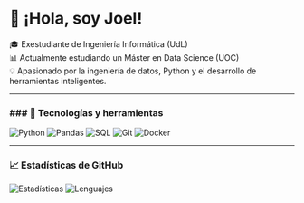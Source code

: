 # 👋 ¡Hola, soy Joel!

🎓 Exestudiante de Ingeniería Informática (UdL)  
📊 Actualmente estudiando un Máster en Data Science (UOC)  
💡 Apasionado por la ingeniería de datos, Python y el desarrollo de herramientas inteligentes.

---

### ### 🚀 Tecnologías y herramientas
![Python](https://img.shields.io/badge/Python-3776AB?logo=python&logoColor=white)
![Pandas](https://img.shields.io/badge/Pandas-150458?logo=pandas&logoColor=white)
![SQL](https://img.shields.io/badge/SQL-336791?logo=postgresql&logoColor=white)
![Git](https://img.shields.io/badge/Git-F05032?logo=git&logoColor=white)
![Docker](https://img.shields.io/badge/Docker-2496ED?logo=docker&logoColor=white)

---

### 📈 Estadísticas de GitHub
![Estadísticas](https://github-readme-stats.vercel.app/api?username=joel-github&show_icons=true&theme=radical)
![Lenguajes](https://github-readme-stats.vercel.app/api/top-langs/?username=joel-github&layout=compact&theme=radical)
